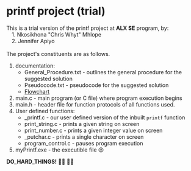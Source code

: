 # printf project (trial)
This is a trial version of the printf project at **ALX SE** program, by:<br>
&emsp;1. Nkosikhona "Chris Whyt" Mhlope<br>
&emsp;2. Jennifer Apiyo<br><br>
The project's constituents are as follows.
1. documentation:
	* General_Procedure.txt - outlines the general procedure for the suggested solution
	* Pseudocode.txt - pseudocode for the suggested solution
	* [Flowchart](https://drive.google.com/file/d/1Sad4i_u5OeLKpJahuod9VuA5oiPMAQ9G/view?usp=sharing)
1. main.c - main program (or C file) where program execution begins
2. main.h - header file for function protocols of all functions used.
3. User defined functions:
	* _printf.c - our user defined version of the inbuilt ```printf``` function
	* print_string.c - prints a given string on screen
	* print_number.c - prints a given integer value on screen
	* _putchar.c - prints a single character on screen
	* program_control.c  - pauses program execution
5. myPrintf.exe - the executible file :wink:

**DO_HARD_THINGS!** :man_technologist: :woman_technologist:

